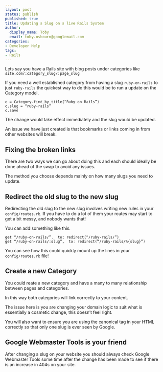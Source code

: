```yaml
---
layout: post
status: publish
published: true
title: Updating a Slug on a live Rails System
author:
  display_name: Toby
  email: toby.osbourn@googlemail.com
categories:
- Developer Help
tags:
- Rails
---
```


Lets say you have a Rails site with blog posts under categories like `site.com/:category_slug/:page_slug`

If you need a well established category from having a slug `ruby-on-rails` to just `ruby-rails` the quickest way to do this would be to run a update on the Category model.

    c = Category.find_by_title(“Ruby on Rails”)
    c.slug = “ruby-rails”
    c.save

The change would take effect immediately and the slug would be updated.

An issue we have just created is that bookmarks or links coming in from other websites will break.

## Fixing the broken links

There are two ways we can go about doing this and each should ideally be done ahead of the swap to avoid any issues.

The method you choose depends mainly on how many slugs you need to update.

## Redirect the old slug to the new slug

Redirecting the old slug to the new slug involves writing new rules in your `config/routes.rb`. If you have to do a lot of them your routes may start to get a bit messy, and nobody wants that!

You can add something like this.

    get “/ruby-on-rails/”,  to: redirect(“/ruby-rails/”)
    get “/ruby-on-rails/:slug”,  to: redirect(“/ruby-rails/%{slug}”)

You can see how this could quickly mount up the lines in your `config/routes.rb` file!

## Create a new Category

You could reate a new category and have a many to many relationship between pages and categories.

In this way both categories will link correctly to your content.

The issue here is you are changing your domain logic to suit what is essentially a cosmetic change, this doesn’t feel right.

You will also want to ensure you are using the canonical tag in your HTML correctly so that only one slug is ever seen by Google.

## Google Webmaster Tools is your friend

After changing a slug on your website you should always check Google Webmaster Tools some time after the change has been made to see if there is an increase in 404s on your site.

